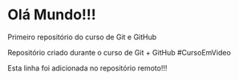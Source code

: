 # Olá Mundo!!!
 Primeiro repositório do curso de Git e GitHub

 Repositório criado durante o curso de Git + GitHub #CursoEmVideo
 
 Esta linha foi adicionada no repositório remoto!!!
